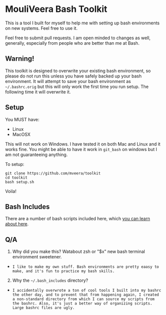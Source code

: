 
MouliVeera Bash Toolkit
=====================

This is a tool I built for myself to help me with setting up bash environments on new systems. Feel free to use it.

Feel free to submit pull requests. I am open minded to changes as well, generally, especially from people who are better than me at Bash.

Warning!
--------

This toolkit is designed to overwrite your existing bash environment, so please do not run this unless you have safely backed up your bash environment. It will attempt to save your bash environment as `~/.bashrc.orig` but this will only work the first time you run setup. The following time it will overwrite it.

Setup
-----

You MUST have: 

- Linux
- MacOSX

This will not work on Windows. I have tested it on both Mac and Linux and it works fine. You might be able to have it work in `git_bash` on windows but I am not guaranteeing anything.

To setup:

```
git clone https://github.com/mveera/toolkit
cd toolkit
bash setup.sh
```

Voila!

Bash Includes
-------------

There are a number of bash scripts included here, which [you can learn about here](bash/includes/README.md).

Q/A
---

1. Why did you make this? Watabout zsh or "$x" new bash terminal environment sweetener.
  * `I like to make my own stuff. Bash environments are pretty eaasy to make, and it's fun to practice my bash skills.`

2. Why the `~/.bash_includes` directory?
  * `I accidentally overwrote a ton of cool tools I built into my bashrc the other day, and to prevent that from happening again, I created a non-standard directory from which I can source my scripts from the bashrc. Also, it's just a better way of organizing scripts. Large bashrc files are ugly.`


